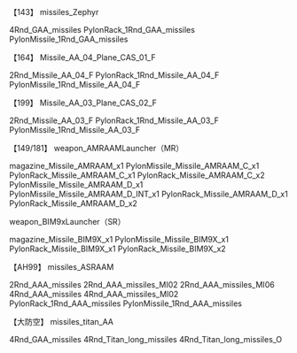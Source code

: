 【143】
missiles_Zephyr

4Rnd_GAA_missiles
PylonRack_1Rnd_GAA_missiles
PylonMissile_1Rnd_GAA_missiles


【164】
Missile_AA_04_Plane_CAS_01_F

2Rnd_Missile_AA_04_F
PylonRack_1Rnd_Missile_AA_04_F
PylonMissile_1Rnd_Missile_AA_04_F


【199】
Missile_AA_03_Plane_CAS_02_F

2Rnd_Missile_AA_03_F
PylonRack_1Rnd_Missile_AA_03_F
PylonMissile_1Rnd_Missile_AA_03_F


【149/181】
weapon_AMRAAMLauncher（MR）

magazine_Missile_AMRAAM_x1
PylonMissile_Missile_AMRAAM_C_x1
PylonRack_Missile_AMRAAM_C_x1
PylonRack_Missile_AMRAAM_C_x2
PylonMissile_Missile_AMRAAM_D_x1
PylonMissile_Missile_AMRAAM_D_INT_x1
PylonRack_Missile_AMRAAM_D_x1
PylonRack_Missile_AMRAAM_D_x2


weapon_BIM9xLauncher（SR）

magazine_Missile_BIM9X_x1
PylonMissile_Missile_BIM9X_x1
PylonRack_Missile_BIM9X_x1
PylonRack_Missile_BIM9X_x2


【AH99】
missiles_ASRAAM

2Rnd_AAA_missiles
2Rnd_AAA_missiles_MI02
2Rnd_AAA_missiles_MI06
4Rnd_AAA_missiles
4Rnd_AAA_missiles_MI02
PylonRack_1Rnd_AAA_missiles
PylonMissile_1Rnd_AAA_missiles


【大防空】
missiles_titan_AA

4Rnd_GAA_missiles
4Rnd_Titan_long_missiles
4Rnd_Titan_long_missiles_O


